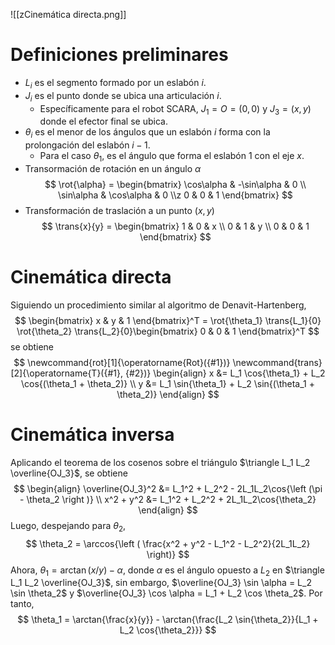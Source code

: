 ![[zCinemática directa.png]]
# Definiciones preliminares
- $L_i$ es el segmento formado por un eslabón $i$.
- $J_i$ es el punto donde se ubica una articulación $i$. 
	- Específicamente para el robot SCARA, $J_1 = O = (0, 0)$ y $J_3 = (x, y)$ donde el efector final se ubica.
- $\theta_i$ es el menor de los ángulos que un eslabón $i$ forma con la prolongación del eslabón $i-1$.
	- Para el caso $\theta_1$, es el ángulo que forma el eslabón 1 con el eje $x$.
- Transormación de rotación en un ángulo $\alpha$
$$
	\rot{\alpha} = \begin{bmatrix}
	\cos\alpha & -\sin\alpha & 0 \\
	\sin\alpha & \cos\alpha & 0 \\z
	0 & 0 & 1
	\end{bmatrix}
$$
- Transformación de traslación a un punto $(x,y)$
$$
	\trans{x}{y} = \begin{bmatrix}
	1 & 0 & x \\
	0 & 1 & y \\
	0 & 0 & 1
	\end{bmatrix}
$$

# Cinemática directa
Siguiendo un procedimiento similar al algoritmo de Denavit-Hartenberg,
$$
	\begin{bmatrix}
	x & y & 1
	\end{bmatrix}^T = \rot{\theta_1} \trans{L_1}{0} \rot{\theta_2} \trans{L_2}{0}\begin{bmatrix} 0 & 0 & 1 \end{bmatrix}^T
$$
se obtiene
$$
	\newcommand{rot}[1]{\operatorname{Rot}({#1})}
	\newcommand{trans}[2]{\operatorname{T}({#1}, {#2})}
	\begin{align}
	x &= L_1 \cos{\theta_1} + L_2 \cos{(\theta_1 + \theta_2)} \\
	y &= L_1 \sin{\theta_1} + L_2 \sin{(\theta_1 + \theta_2)}
	\end{align}
$$
# Cinemática inversa
Aplicando el teorema de los cosenos sobre el triángulo $\triangle L_1 L_2 \overline{OJ_3}$, se obtiene
$$
\begin{align}
	\overline{OJ_3}^2 &= L_1^2 + L_2^2 - 2L_1L_2\cos{\left (\pi - \theta_2 \right )} \\
	x^2 + y^2 &= L_1^2 + L_2^2 + 2L_1L_2\cos{\theta_2}
\end{align}
$$
Luego, despejando para $\theta_2$,
$$
	\theta_2 = \arccos{\left ( \frac{x^2 + y^2 - L_1^2 - L_2^2}{2L_1L_2} \right)}
$$
Ahora, $\theta_1 = \arctan{(x/y)} - \alpha$, donde $\alpha$ es el ángulo opuesto a $L_2$ en $\triangle L_1 L_2 \overline{OJ_3}$, sin embargo, $\overline{OJ_3} \sin \alpha = L_2 \sin \theta_2$ y $\overline{OJ_3} \cos \alpha = L_1 + L_2 \cos \theta_2$. Por tanto,
$$
\theta_1 = \arctan{\frac{x}{y}} - \arctan{\frac{L_2 \sin{\theta_2}}{L_1 + L_2 \cos{\theta_2}}}
$$
